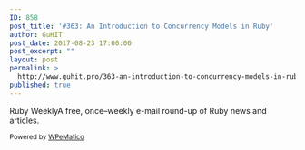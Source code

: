 ```yaml
---
ID: 858
post_title: '#363: An Introduction to Concurrency Models in Ruby'
author: GuHIT
post_date: 2017-08-23 17:00:00
post_excerpt: ""
layout: post
permalink: >
  http://www.guhit.pro/363-an-introduction-to-concurrency-models-in-ruby/
published: true
---
```

Ruby WeeklyA free, once&ndash;weekly e-mail round-up of Ruby news and articles.<p class="wpematico_credit"><small>Powered by <a href="http://www.wpematico.com" target="_blank">WPeMatico</a></small></p>